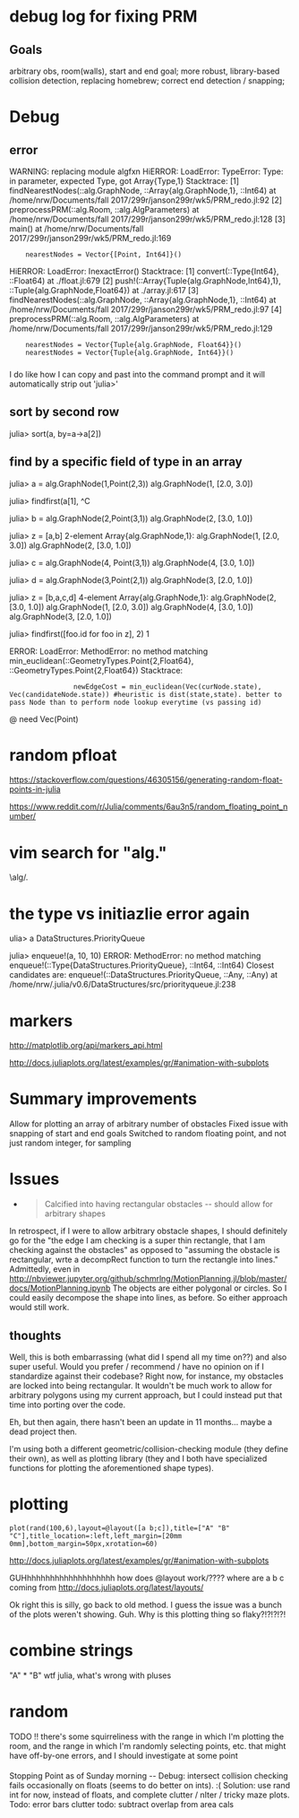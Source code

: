 # debug log for fixing PRM

## Goals
arbitrary obs, room(walls), start and end goal;
more robust, library-based collision detection, replacing homebrew;
correct end detection / snapping;



# Debug

## error
WARNING: replacing module algfxn
HiERROR: LoadError: TypeError: Type: in parameter, expected Type, got Array{Type,1}
Stacktrace:
 [1] findNearestNodes(::alg.GraphNode, ::Array{alg.GraphNode,1}, ::Int64) at /home/nrw/Documents/fall 2017/299r/janson299r/wk5/PRM_redo.jl:92
 [2] preprocessPRM(::alg.Room, ::alg.AlgParameters) at /home/nrw/Documents/fall 2017/299r/janson299r/wk5/PRM_redo.jl:128
 [3] main() at /home/nrw/Documents/fall 2017/299r/janson299r/wk5/PRM_redo.jl:169



        nearestNodes = Vector{[Point, Int64]}()


HiERROR: LoadError: InexactError()
Stacktrace:
 [1] convert(::Type{Int64}, ::Float64) at ./float.jl:679
 [2] push!(::Array{Tuple{alg.GraphNode,Int64},1}, ::Tuple{alg.GraphNode,Float64}) at ./array.jl:617
 [3] findNearestNodes(::alg.GraphNode, ::Array{alg.GraphNode,1}, ::Int64) at /home/nrw/Documents/fall 2017/299r/janson299r/wk5/PRM_redo.jl:97
 [4] preprocessPRM(::alg.Room, ::alg.AlgParameters) at /home/nrw/Documents/fall 2017/299r/janson299r/wk5/PRM_redo.jl:129


        nearestNodes = Vector{Tuple{alg.GraphNode, Float64}}()
        nearestNodes = Vector{Tuple{alg.GraphNode, Int64}}()


###
I do like how I can copy and past into the command prompt and it will automatically strip out 'julia>'

## sort by second row
julia> sort(a, by=a->a[2])


## find by a specific field of type in an array
julia> a = alg.GraphNode(1,Point(2,3))
alg.GraphNode(1, [2.0, 3.0])

julia> findfirst(a[1], ^C

julia> b = alg.GraphNode(2,Point(3,1))
alg.GraphNode(2, [3.0, 1.0])

julia> z = [a,b]
2-element Array{alg.GraphNode,1}:
 alg.GraphNode(1, [2.0, 3.0])
 alg.GraphNode(2, [3.0, 1.0])

julia> c = alg.GraphNode(4, Point(3,1))
alg.GraphNode(4, [3.0, 1.0])

julia> d = alg.GraphNode(3,Point(2,1))
alg.GraphNode(3, [2.0, 1.0])

julia> z = [b,a,c,d]
4-element Array{alg.GraphNode,1}:
 alg.GraphNode(2, [3.0, 1.0])
 alg.GraphNode(1, [2.0, 3.0])
 alg.GraphNode(4, [3.0, 1.0])
 alg.GraphNode(3, [2.0, 1.0])

julia> findfirst([foo.id for foo in z], 2)
1

ERROR: LoadError: MethodError: no method matching min_euclidean(::GeometryTypes.Point{2,Float64}, ::GeometryTypes.Point{2,Float64})
Stacktrace:

                    newEdgeCost = min_euclidean(Vec(curNode.state), Vec(candidateNode.state)) #heuristic is dist(state,state). better to pass Node than to perform node lookup everytime (vs passing id)

@ need Vec(Point)

# random pfloat

https://stackoverflow.com/questions/46305156/generating-random-float-points-in-julia

https://www.reddit.com/r/Julia/comments/6au3n5/random_floating_point_number/

# vim search for "alg."
\alg/.

# the type vs initiazlie error again
ulia> a
DataStructures.PriorityQueue

julia> enqueue!(a, 10, 10)
ERROR: MethodError: no method matching enqueue!(::Type{DataStructures.PriorityQueue}, ::Int64, ::Int64)
Closest candidates are:
  enqueue!(::DataStructures.PriorityQueue, ::Any, ::Any) at /home/nrw/.julia/v0.6/DataStructures/src/priorityqueue.jl:238


# markers


http://matplotlib.org/api/markers_api.html

http://docs.juliaplots.org/latest/examples/gr/#animation-with-subplots


# Summary improvements
Allow for plotting an array of arbitrary number of obstacles
Fixed issue with snapping of start and end goals
Switched to random floating point, and not just random integer, for sampling


# Issues
- > Calcified into having rectangular obstacles -- should allow for arbitrary shapes


In retrospect, if I were to allow arbitrary obstacle shapes, I should
definitely go for the "the edge I am checking is a super thin rectangle, that I
am checking against the obstacles" as opposed to "assuming the obstacle is
rectangular, wrte a decompRect function to turn the rectangle into lines."
Admittedly, even in
http://nbviewer.jupyter.org/github/schmrlng/MotionPlanning.jl/blob/master/docs/MotionPlanning.ipynb
The objects are either polygonal or circles. So I could easily decompose the
shape into lines, as before. So either approach would still work. 



## thoughts

Well, this is both embarrassing (what did I spend all my time on??) and also
super useful. Would you prefer / recommend / have no opinion on if I
standardize against their codebase? Right now, for instance, my obstacles are
locked into being rectangular. It wouldn't be much work to allow for arbitrary
polygons using my current approach, but I could instead put that time into
porting over the code.

Eh, but then again, there hasn't been an update in 11 months... maybe a dead
project then.

I'm using both a different geometric/collision-checking module (they define
their own), as well as plotting library (they and I both have specialized
functions for plotting the aforementioned shape types).


# plotting

`plot(rand(100,6),layout=@layout([a b;c]),title=["A" "B" "C"],title_location=:left,left_margin=[20mm 0mm],bottom_margin=50px,xrotation=60)`

http://docs.juliaplots.org/latest/examples/gr/#animation-with-subplots

GUHhhhhhhhhhhhhhhhhhhh how does @layout work/???? where are a b c coming from
http://docs.juliaplots.org/latest/layouts/

Ok right this is silly, go back to old method. 
I guess the issue was a bunch of the plots weren't showing. Guh. Why is this plotting thing so flaky?!?!?!?!

# combine strings

"A" * "B" 
wtf julia, what's wrong with pluses

# random
TODO !!
there's some squirreliness with the range in which I'm plotting the room, and
the range in which I'm randomly selecting points, etc. that might have
off-by-one errors, and I should investigate at some point


#### 
Stopping Point as of Sunday  morning --
Debug: intersect collision checking fails occasionally on floats (seems to do better on ints). :(
Solution: use rand int for now, instead of floats, and complete clutter / nIter / tricky maze plots. 
Todo: error bars 
clutter todo: subtract overlap from area cals
